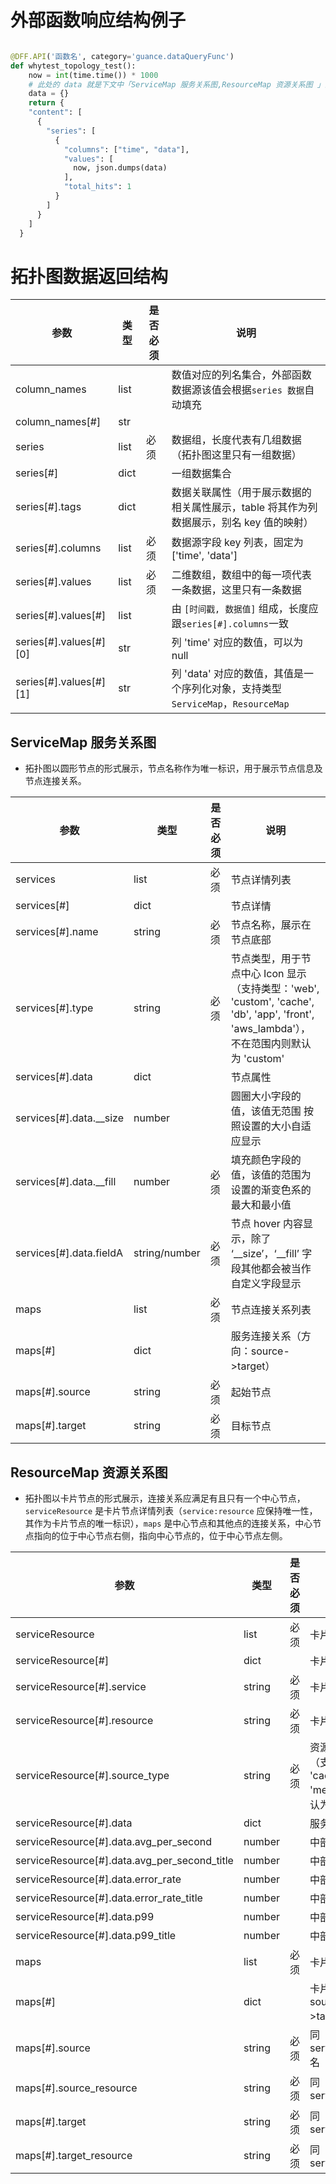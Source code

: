 # 外部函数响应结构例子

```python

@DFF.API('函数名', category='guance.dataQueryFunc')
def whytest_topology_test():
    now = int(time.time()) * 1000
    # 此处的 data 就是下文中「ServiceMap 服务关系图,ResourceMap 资源关系图 」的完整结构
    data = {}
    return {
    "content": [
      {
        "series": [
          {
            "columns": ["time", "data"],
            "values": [
              now, json.dumps(data)
            ],
            "total_hits": 1
          }
        ]
      }
    ]
  }


```

# 拓扑图数据返回结构

| 参数                   | 类型 | 是否必须 | 说明                                                                                    |
| ---------------------- | ---- | -------- | --------------------------------------------------------------------------------------- |
| column_names           | list |          | 数值对应的列名集合，外部函数数据源该值会根据`series 数据`自动填充                       |
| column_names[#]        | str  |          |                                                                                         |
| series                 | list | 必须     | 数据组，长度代表有几组数据（拓扑图这里只有一组数据）                                    |
| series[#]              | dict |          | 一组数据集合                                                                            |
| series[#].tags         | dict |          | 数据关联属性（用于展示数据的相关属性展示，table 将其作为列数据展示，别名 key 值的映射） |
| series[#].columns      | list | 必须     | 数据源字段 key 列表，固定为 ['time', 'data']                                            |
| series[#].values       | list | 必须     | 二维数组，数组中的每一项代表一条数据，这里只有一条数据                                  |
| series[#].values[#]    | list |          | 由 `[时间戳, 数据值]` 组成，长度应跟`series[#].columns`一致                             |
| series[#].values[#][0] | str  |          | 列 'time' 对应的数值，可以为 null                                                       |
| series[#].values[#][1] | str  |          | 列 'data' 对应的数值，其值是一个序列化对象，支持类型 `ServiceMap`，`ResourceMap`        |

## ServiceMap 服务关系图

- 拓扑图以圆形节点的形式展示，节点名称作为唯一标识，用于展示节点信息及节点连接关系。

| 参数                      | 类型          | 是否必须 | 说明                                                                                                                                    |
| ------------------------- | ------------- | -------- | --------------------------------------------------------------------------------------------------------------------------------------- |
| services                  | list          | 必须     | 节点详情列表                                                                                                                            |
| services[#]               | dict          |          | 节点详情                                                                                                                                |
| services[#].name          | string        | 必须     | 节点名称，展示在节点底部                                                                                                                |
| services[#].type          | string        | 必须     | 节点类型，用于节点中心 Icon 显示（支持类型：'web', 'custom', 'cache', 'db', 'app', 'front', 'aws_lambda'），不在范围内则默认为 'custom' |
| services[#].data          | dict          |          | 节点属性                                                                                                                                |
| services[#].data.\_\_size | number        |          | 圆圈大小字段的值，该值无范围 按照设置的大小自适应显示                                                                                   |
| services[#].data.\_\_fill | number        | 必须     | 填充颜色字段的值，该值的范围为设置的渐变色系的最大和最小值                                                                              |
| services[#].data.fieldA   | string/number | 必须     | 节点 hover 内容显示，除了 ‘\_\_size’，‘\_\_fill’ 字段其他都会被当作自定义字段显示                                                       |
| maps                      | list          | 必须     | 节点连接关系列表                                                                                                                        |
| maps[#]                   | dict          |          | 服务连接关系（方向：source->target）                                                                                                    |
| maps[#].source            | string        | 必须     | 起始节点                                                                                                                                |
| maps[#].target            | string        | 必须     | 目标节点                                                                                                                                |

## ResourceMap 资源关系图

- 拓扑图以卡片节点的形式展示，连接关系应满足有且只有一个中心节点，`serviceResource` 是卡片节点详情列表（`service:resource` 应保持唯一性，其作为卡片节点的唯一标识），`maps` 是中心节点和其他点的连接关系，中心节点指向的位于中心节点右侧，指向中心节点的，位于中心节点左侧。

| 参数                                         | 类型   | 是否必须 | 说明                                                                                                                            |
| -------------------------------------------- | ------ | -------- | ------------------------------------------------------------------------------------------------------------------------------- |
| serviceResource                              | list   | 必须     | 卡片节点详情列表表                                                                                                              |
| serviceResource[#]                           | dict   |          | 卡片详情                                                                                                                        |
| serviceResource[#].service                   | string | 必须     | 卡片底部文本展示内容                                                                                                            |
| serviceResource[#].resource                  | string | 必须     | 卡片顶部文本展示内容                                                                                                            |
| serviceResource[#].source_type               | string | 必须     | 资源类型，用于节点 Icon 显示（支持类型：'web', 'custom', 'cache', 'db', 'app', 'front', 'message'），不在范围内则默认为'custom' |
| serviceResource[#].data                      | dict   |          | 服务下资源数据参数                                                                                                              |
| serviceResource[#].data.avg_per_second       | number |          | 中部居左边展示内容值                                                                                                            |
| serviceResource[#].data.avg_per_second_title | number |          | 中部居左 hover 展示内容                                                                                                         |
| serviceResource[#].data.error_rate           | number |          | 中部居右展示内容                                                                                                                |
| serviceResource[#].data.error_rate_title     | number |          | 中部居右 hover 展示内容                                                                                                         |
| serviceResource[#].data.p99                  | number |          | 中部展示内容                                                                                                                    |
| serviceResource[#].data.p99_title            | number |          | 中部居右 hover 展示内容                                                                                                         |
| maps                                         | list   | 必须     | 卡片节点连接关系列表                                                                                                            |
| maps[#]                                      | dict   |          | 卡片节点连接关系（方向 source_resource->target_resource）                                                                       |
| maps[#].source                               | string | 必须     | 同 serviceResource[#].service 名                                                                                                |
| maps[#].source_resource                      | string | 必须     | 同 serviceResource[#].resource                                                                                                  |
| maps[#].target                               | string | 必须     | 同 serviceResource[#].service                                                                                                   |
| maps[#].target_resource                      | string | 必须     | 同 serviceResource[#].resource                                                                                                  |
